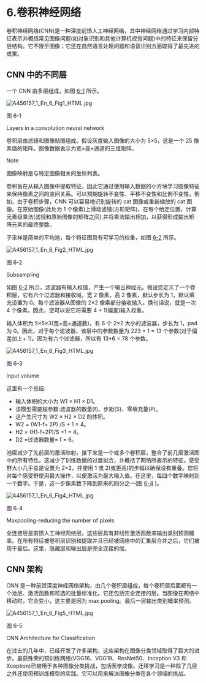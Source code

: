 # 6.卷积神经网络

卷积神经网络(CNN)是一种深度前馈人工神经网络，其中神经网络通过学习内部特征表示并概括常见图像问题(如对象识别和其他计算机视觉问题)中的特征来保留分层结构。它不限于图像；它还在自然语言处理问题和语音识别方面取得了最先进的成果。

## CNN 中的不同层

一个 CNN 由多层组成，如图 [6-1](#Fig1) 所示。

![A456157_1_En_6_Fig1_HTML.jpg](A456157_1_En_6_Fig1_HTML.jpg)

图 6-1

Layers in a convolution neural network

卷积层由滤镜和图像贴图组成。假设灰度输入图像的大小为 5×5，这是一个 25 像素值的矩阵。图像数据表示为宽×高×通道的三维矩阵。

Note

图像映射是与特定图像相关的坐标列表。

卷积旨在从输入图像中提取特征，因此它通过使用输入数据的小方块学习图像特征来保持像素之间的空间关系。可以预期旋转不变性、平移不变性和比例不变性。例如，由于卷积步骤，CNN 可以容易地识别旋转的 cat 图像或重新缩放的 cat 图像。在原始图像(此处为 1 个像素)上滑动滤镜(方形矩阵)，在每个给定位置，计算元素级乘法(滤镜和原始图像的矩阵之间),并将乘法输出相加，以获得形成输出矩阵元素的最终整数。

子采样是简单的平均池，每个特征图具有可学习的权重，如图 [6-2](#Fig2) 所示。

![A456157_1_En_6_Fig2_HTML.jpg](A456157_1_En_6_Fig2_HTML.jpg)

图 6-2

Subsampling

如图 [6-2](#Fig2) 所示，滤波器有输入权值，产生一个输出神经元。假设您定义了一个卷积层，它有六个过滤器和接收域，宽 2 像素，高 2 像素，默认步长为 1，默认填充设置为 0。每个滤波器从图像的 2×2 像素部分接收输入。换句话说，就是一次 4 个像素。因此，您可以说它将需要 4 + 1(偏差)输入权重。

输入体积为 5×5×3(宽×高×通道数)，有 6 个 2×2 大小的滤波器，步长为 1，pad 为 0。因此，对于每个滤波器，该层中的参数数量为 2*2*3 + 1 = 13 个参数(对于偏差加上+ 1)。因为有六个过滤器，所以有 13*6 = 78 个参数。

![A456157_1_En_6_Fig3_HTML.jpg](A456157_1_En_6_Fig3_HTML.jpg)

图 6-3

Input volume

这里有一个总结:

*   输入体积的大小为 W1 × H1 × D1。
*   该模型需要超参数:滤波器的数量(f)、步距(S)、零填充量(P)。
*   这产生尺寸为 W2 × H2 × D2 的体积。
*   W2 = (W1-f+ 2P) /S + 1 = 4。
*   H2 = (H1-f+2P)/S +1 = 4。
*   D2 =过滤器数量= f = 6。

池层减少了先前层的激活映射。接下来是一个或多个卷积层，整合了前几层激活图中的所有特性。这减少了训练数据的过度拟合，并概括了网络所表示的特征。感受野大小几乎总是设置为 2×2，并使用 1 或 2(或更高)的步幅以确保没有重叠。您将对每个感受野使用最大操作，以便激活为最大输入值。在这里，每四个数字映射到一个数字。于是，这一步像素数下降到原来的四分之一(图 [6-4](#Fig4) )。

![A456157_1_En_6_Fig4_HTML.jpg](A456157_1_En_6_Fig4_HTML.jpg)

图 6-4

Maxpooling-reducing the number of pixels

全连接层是前馈人工神经网络层。这些层具有非线性激活函数来输出类别预测概率。在所有特征被卷积层识别和提取并且已经被网络中的汇集层合并之后，它们被用于最后。这里，隐藏层和输出层是完全连接的层。

## CNN 架构

CNN 是一种前馈深度神经网络架构，由几个卷积层组成，每个卷积层后面都有一个池层、激活函数和可选的批量标准化。它还包括完全连接的层。当图像在网络中移动时，它会变小，这主要是因为 max pooling。最后一层输出类别概率预测。

![A456157_1_En_6_Fig5_HTML.jpg](A456157_1_En_6_Fig5_HTML.jpg)

图 6-5

CNN Architecture for Classification

在过去的几年中，已经开发了许多架构，这些架构在图像分类领域取得了巨大的进步。屡获殊荣的预训练网络(VGG16、VGG19、ResNet50、Inception V3 和 Xception)已被用于各种图像分类挑战，包括医学成像。迁移学习是一种除了几层之外还使用预训练模型的实践。它可以用来解决图像分类在各个领域的挑战。